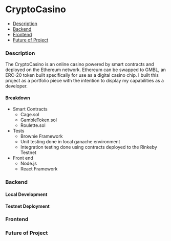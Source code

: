 # CryptoCasino

- [Description](#description)
- [Backend](#backend)
- [Frontend](#frontend)
- [Future of Project](#future-of-project)




### Description

The CryptoCasino is an online casino powered by smart contracts and deployed on the Ethereum network. Ethereum can be swapped to GMBL, an ERC-20 token built specifically for use as a digital casino chip. I built this project as a portfolio piece with the intention to display my capabilities as a developer. 

#### Breakdown

- Smart Contracts
  - Cage.sol
  - GambleToken.sol
  - Roulette.sol
- Tests
   - Brownie Framework
   - Unit testing done in local ganache environment
   - Integration testing done using contracts deployed to the Rinkeby Testnet
- Front end
   - Node.js
   - React Framework

### Backend
#### Local Development

#### Testnet Deployment

### Frontend

### Future of Project



